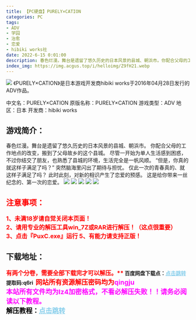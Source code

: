 ```yaml
---
title: 【PC硬盘】PURELY×CATION
categories: PC
tags:
- ADV
- 学园
- 治愈
- 恋爱
- hibiki works社
date: 2022-6-15 0:01:00
description: 春色烂漫。舞台是遗留了悠久历史的日本风景的县城、朝浜市。你配合父母的工作地点的改变，搬到了父母故乡的这个县城。尽管一开始为单人生活感到困惑，不过你结交了朋友，也熟悉了县城的环境，生活完全是一帆风顺。“但是，你真的就这样子满足了吗？”突然脑海里闪出了期待与担忧。仅此一次的青春真的、就这样子满足了吗？此时此刻，对新的相识产生了恋爱的预感。这是给你带来一丝纪念的、第一次的恋爱。
index_img: https://img.acgus.top/i/helloimg/Z9fH21.webp
---
```

![](https://img.acgus.top/i/helloimg/Z9fH21.webp)
《PURELY×CATION》是日本游戏开发商hibiki works于2016年04月28日发行的ADV作品。

中文名：PURELY×CATION
原版名称：PURELY×CATION
游戏类型：ADV
地区：日本
开发商：hibiki works

## 游戏简介：
春色烂漫。舞台是遗留了悠久历史的日本风景的县城、朝浜市。
你配合父母的工作地点的改变，搬到了父母故乡的这个县城。
尽管一开始为单人生活感到困惑，不过你结交了朋友，也熟悉了县城的环境，生活完全是一帆风顺。
“但是，你真的就这样子满足了吗？”
突然脑海里闪出了期待与担忧。
仅此一次的青春真的、就这样子满足了吗？
此时此刻，对新的相识产生了恋爱的预感。
这是给你带来一丝纪念的、第一次的恋爱。
![](https://img.acgus.top/i/helloimg/Z9fb8K.webp)
![](https://img.acgus.top/i/helloimg/Z9fMob.webp)
![](https://img.acgus.top/i/helloimg/Z9f2io.webp)
![](https://img.acgus.top/i/helloimg/Z9fTpD.webp)
![](https://img.acgus.top/i/helloimg/Z9f95S.webp)





## <font color=#FF0000 >注意事项：</font>
<font color=#FF0000 size=3><b>1、未满18岁请自觉关闭本页面！  
2、请用专业的解压工具win_7Z或RAR进行解压！（这点很重要）           
3、点击『PuxC.exe』运行
5、有能力请支持正版！</b></font>

## 下载地址：
<font color=#FF0000 size=3><b>有两个分卷，需要全部下载完才可以解压。**</font>
<b>百度网盘下载点：</b><a href="https://pan.baidu.com/s/1PmULS7bIriM3PIhKi9eYzw?pwd=q6ri" style="color: #87CEEB;"><b>点击跳转</b></a> 提取码:q6ri
<a style="padding: 0" href="https://post.qingju.org/AD/"><img style="max-width:100%" src="https://img.acgus.top/i/2024/07/478f689b8021d8d499ab43d21acf137a.gif" alt=""></a>
<b><font color=#FF0000 size=4>网站所有资源解压密码均为</b></font><b><font color=#FF00FF size=4>qingju</font><font color=#FF0000 ></font></b><br><b><font color=#FF00FF size=4>本站所有文件均为lz4加密格式，不看必解压失败！！请务必阅读以下教程。</b></font><br><b><font color=#000 size=4>解压教程：</b><a href="https://post.qingju.org/tutorial/000/" style="color: #87CEEB;"><b>点击跳转</b></a>